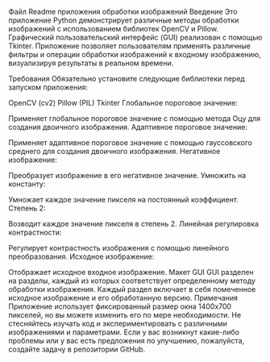 Файл Readme приложения обработки изображений
Введение
Это приложение Python демонстрирует различные методы обработки изображений с использованием библиотек OpenCV и Pillow. Графический пользовательский интерфейс (GUI) реализован с помощью Tkinter. Приложение позволяет пользователям применять различные фильтры и операции обработки изображений к входному изображению, визуализируя результаты в реальном времени.

Требования
Обязательно установите следующие библиотеки перед запуском приложения:

OpenCV (cv2)
Pillow (PIL)
Tkinter
Глобальное пороговое значение:

Применяет глобальное пороговое значение с помощью метода Оцу для создания двоичного изображения.
Адаптивное пороговое значение:

Применяет адаптивное пороговое значение с помощью гауссовского среднего для создания двоичного изображения.
Негативное изображение:

Преобразует изображение в его негативное значение.
Умножить на константу:

Умножает каждое значение пикселя на постоянный коэффициент.
Степень 2:

Возводит каждое значение пикселя в степень 2.
Линейная регулировка контрастности:

Регулирует контрастность изображения с помощью линейного преобразования.
Исходное изображение:

Отображает исходное входное изображение.
Макет GUI
GUI разделен на разделы, каждый из которых соответствует определенному методу обработки изображения.
Каждый раздел включает в себя помеченное исходное изображение и его обработанную версию.
Примечания
Приложение использует фиксированный размер окна 1400x700 пикселей, но вы можете изменить его по мере необходимости.
Не стесняйтесь изучать код и экспериментировать с различными изображениями и параметрами. Если у вас возникнут какие-либо проблемы или у вас есть предложения по улучшению, пожалуйста, создайте задачу в репозитории GitHub.
